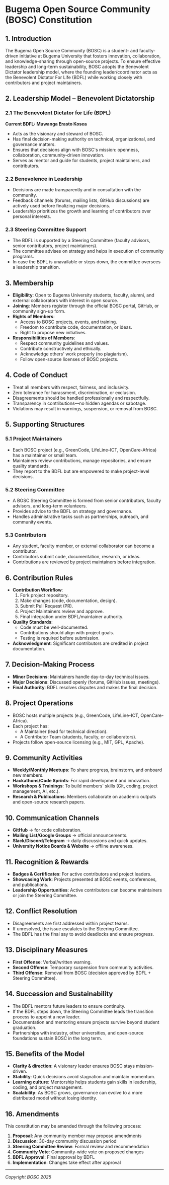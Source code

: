 # Bugema Open Source Community (BOSC) Constitution

## 1. Introduction

The Bugema Open Source Community (BOSC) is a student- and faculty-driven initiative at Bugema University that fosters innovation, collaboration, and knowledge-sharing through open-source projects. To ensure effective leadership and long-term sustainability, BOSC adopts the Benevolent Dictator leadership model, where the founding leader/coordinator acts as the Benevolent Dictator For Life (BDFL) while working closely with contributors and project maintainers.

## 2. Leadership Model – Benevolent Dictatorship

### 2.1 The Benevolent Dictator for Life (BDFL)

**Current BDFL: Muwanga Erasto Kosea**

- Acts as the visionary and steward of BOSC.
- Has final decision-making authority on technical, organizational, and governance matters.
- Ensures that decisions align with BOSC's mission: openness, collaboration, community-driven innovation.
- Serves as mentor and guide for students, project maintainers, and contributors.

### 2.2 Benevolence in Leadership

- Decisions are made transparently and in consultation with the community.
- Feedback channels (forums, mailing lists, GitHub discussions) are actively used before finalizing major decisions.
- Leadership prioritizes the growth and learning of contributors over personal interests.

### 2.3 Steering Committee Support

- The BDFL is supported by a Steering Committee (faculty advisors, senior contributors, project maintainers).
- The committee advises on strategy and helps in execution of community programs.
- In case the BDFL is unavailable or steps down, the committee oversees a leadership transition.

## 3. Membership

- **Eligibility**: Open to Bugema University students, faculty, alumni, and external collaborators with interest in open source.
- **Joining**: Members register through the official BOSC portal, GitHub, or community sign-up form.
- **Rights of Members**:
  - Access to BOSC projects, events, and training.
  - Freedom to contribute code, documentation, or ideas.
  - Right to propose new initiatives.
- **Responsibilities of Members**:
  - Respect community guidelines and values.
  - Contribute constructively and ethically.
  - Acknowledge others' work properly (no plagiarism).
  - Follow open-source licenses of BOSC projects.

## 4. Code of Conduct

- Treat all members with respect, fairness, and inclusivity.
- Zero tolerance for harassment, discrimination, or exclusion.
- Disagreements should be handled professionally and respectfully.
- Transparency in contributions—no hidden agendas or sabotage.
- Violations may result in warnings, suspension, or removal from BOSC.

## 5. Supporting Structures

### 5.1 Project Maintainers

- Each BOSC project (e.g., GreenCode, LifeLine-ICT, OpenCare-Africa) has a maintainer or small team.
- Maintainers review contributions, manage repositories, and ensure quality standards.
- They report to the BDFL but are empowered to make project-level decisions.

### 5.2 Steering Committee

- A BOSC Steering Committee is formed from senior contributors, faculty advisors, and long-term volunteers.
- Provides advice to the BDFL on strategy and governance.
- Handles administrative tasks such as partnerships, outreach, and community events.

### 5.3 Contributors

- Any student, faculty member, or external collaborator can become a contributor.
- Contributors submit code, documentation, research, or ideas.
- Contributions are reviewed by project maintainers before integration.

## 6. Contribution Rules

- **Contribution Workflow**:
  1. Fork project repository.
  2. Make changes (code, documentation, design).
  3. Submit Pull Request (PR).
  4. Project Maintainers review and approve.
  5. Final integration under BDFL/maintainer authority.
- **Quality Standards**:
  - Code must be well-documented.
  - Contributions should align with project goals.
  - Testing is required before submission.
- **Acknowledgment**: Significant contributors are credited in project documentation.

## 7. Decision-Making Process

- **Minor Decisions**: Maintainers handle day-to-day technical issues.
- **Major Decisions**: Discussed openly (forums, GitHub issues, meetings).
- **Final Authority**: BDFL resolves disputes and makes the final decision.

## 8. Project Operations

- BOSC hosts multiple projects (e.g., GreenCode, LifeLine-ICT, OpenCare-Africa).
- Each project has:
  - A Maintainer (lead for technical direction).
  - A Contributor Team (students, faculty, or collaborators).
- Projects follow open-source licensing (e.g., MIT, GPL, Apache).

## 9. Community Activities

- **Weekly/Monthly Meetups**: To share progress, brainstorm, and onboard new members.
- **Hackathons/Code Sprints**: For rapid development and innovation.
- **Workshops & Trainings**: To build members' skills (Git, coding, project management, AI, etc.).
- **Research & Publications**: Members collaborate on academic outputs and open-source research papers.

## 10. Communication Channels

- **GitHub** → for code collaboration.
- **Mailing List/Google Groups** → official announcements.
- **Slack/Discord/Telegram** → daily discussions and quick updates.
- **University Notice Boards & Website** → offline awareness.

## 11. Recognition & Rewards

- **Badges & Certificates**: For active contributors and project leaders.
- **Showcasing Work**: Projects presented at BOSC events, conferences, and publications.
- **Leadership Opportunities**: Active contributors can become maintainers or join the Steering Committee.

## 12. Conflict Resolution

- Disagreements are first addressed within project teams.
- If unresolved, the issue escalates to the Steering Committee.
- The BDFL has the final say to avoid deadlocks and ensure progress.

## 13. Disciplinary Measures

- **First Offense**: Verbal/written warning.
- **Second Offense**: Temporary suspension from community activities.
- **Third Offense**: Removal from BOSC (decision approved by BDFL + Steering Committee).

## 14. Succession and Sustainability

- The BDFL mentors future leaders to ensure continuity.
- If the BDFL steps down, the Steering Committee leads the transition process to appoint a new leader.
- Documentation and mentoring ensure projects survive beyond student graduation.
- Partnerships with industry, other universities, and open-source foundations sustain BOSC in the long term.

## 15. Benefits of the Model

- **Clarity & direction**: A visionary leader ensures BOSC stays mission-driven.
- **Stability**: Quick decisions avoid stagnation and maintain momentum.
- **Learning culture**: Mentorship helps students gain skills in leadership, coding, and project management.
- **Scalability**: As BOSC grows, governance can evolve to a more distributed model without losing identity.

## 16. Amendments

This constitution may be amended through the following process:

1. **Proposal**: Any community member may propose amendments
2. **Discussion**: 30-day community discussion period
3. **Steering Committee Review**: Formal review and recommendation
4. **Community Vote**: Community-wide vote on proposed changes
5. **BDFL Approval**: Final approval by BDFL
6. **Implementation**: Changes take effect after approval

---

*Copyright BOSC 2025*
